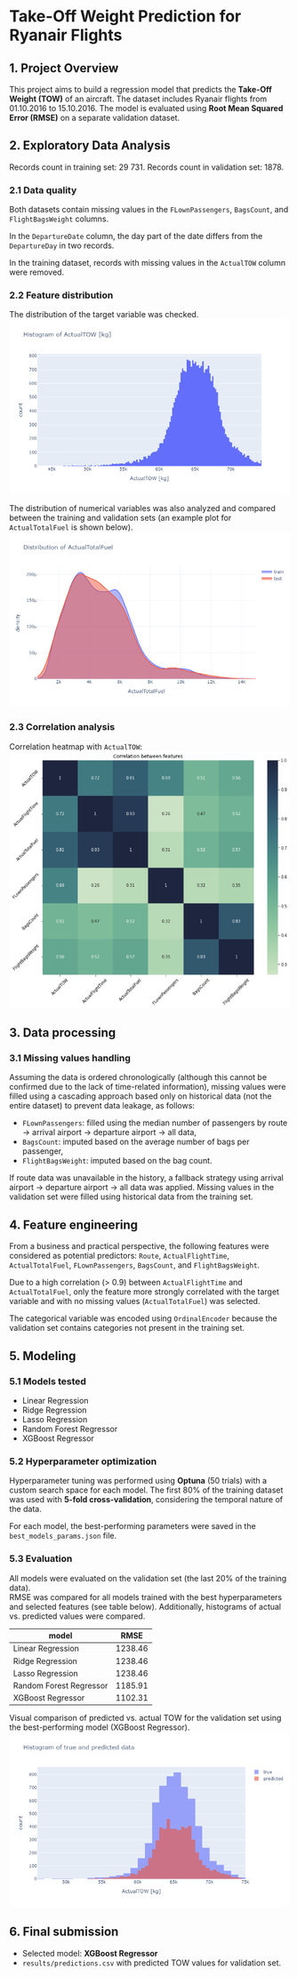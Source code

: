 # Take-Off Weight Prediction for Ryanair Flights
## 1. Project Overview
This project aims to build a regression model that predicts the **Take-Off Weight (TOW)** of an aircraft. The dataset includes Ryanair flights from 01.10.2016 to 15.10.2016. The model is evaluated using **Root Mean Squared Error (RMSE)** on a separate validation dataset.

## 2. Exploratory Data Analysis
Records count in training set: 29 731.
Records count in validation set: 1878.

### 2.1 Data quality
Both datasets contain missing values in the `FLownPassengers`, `BagsCount`, and `FlightBagsWeight` columns.

In the `DepartureDate` column, the day part of the date differs from the `DepartureDay` in two records.

In the training dataset, records with missing values in the `ActualTOW` column were removed.

### 2.2 Feature distribution
The distribution of the target variable was checked.
![Histogram of ActualTOW](./figures/ActualTOW_hist.png)

The distribution of numerical variables was also analyzed and compared between the training and validation sets (an example plot for `ActualTotalFuel` is shown below). 
![Distribution of ActualTotalFuel](./figures/ActualTotalFuel_dist.png)

### 2.3 Correlation analysis
Correlation heatmap with `ActualTOW`:
![Correlation between features](./figures/corr_plot.png)


## 3. Data processing
### 3.1 Missing values handling

Assuming the data is ordered chronologically (although this cannot be confirmed due to the lack of time-related information), missing values were filled using a cascading approach based only on historical data (not the entire dataset) to prevent data leakage, as follows:

- `FLownPassengers`: filled using the median number of passengers by route → arrival airport → departure airport → all data,
- `BagsCount`: imputed based on the average number of bags per passenger,
- `FlightBagsWeight`: imputed based on the bag count.

If route data was unavailable in the history, a fallback strategy using arrival airport → departure airport → all data was applied. Missing values in the validation set were filled using historical data from the training set.

## 4. Feature engineering

From a business and practical perspective, the following features were considered as potential predictors: `Route`, `ActualFlightTime`, `ActualTotalFuel`, `FLownPassengers`, `BagsCount`, and `FlightBagsWeight`.

Due to a high correlation (> 0.9) between `ActualFlightTime` and `ActualTotalFuel`, only the feature more strongly correlated with the target variable and with no missing values (`ActualTotalFuel`) was selected.

The categorical variable was encoded using `OrdinalEncoder` because the validation set contains categories not present in the training set.

## 5. Modeling

### 5.1 Models tested
- Linear Regression
- Ridge Regression
- Lasso Regression
- Random Forest Regressor
- XGBoost Regressor

### 5.2 Hyperparameter optimization

Hyperparameter tuning was performed using **Optuna** (50 trials) with a custom search space for each model.   The first 80% of the training dataset was used with **5-fold cross-validation**, considering the temporal nature of the data.

For each model, the best-performing parameters were saved in the `best_models_params.json` file.

### 5.3 Evaluation
All models were evaluated on the validation set (the last 20% of the training data).  
RMSE was compared for all models trained with the best hyperparameters and selected features (see table below). Additionally, histograms of actual vs. predicted values were compared.

| model                   | RMSE    |
|-------------------------|---------|
| Linear Regression       | 1238.46 |
| Ridge Regression        | 1238.46 |
| Lasso Regression        | 1238.46 |
| Random Forest Regressor | 1185.91 |
| XGBoost Regressor       | 1102.31 |

Visual comparison of predicted vs. actual TOW for the validation set using the best-performing model (XGBoost Regressor).
![Predicted vs. actual TOW](./figures/actual_vs_predicted_plot.png)

## 6. Final submission

- Selected model: **XGBoost Regressor**
- `results/predictions.csv` with predicted TOW values for validation set.